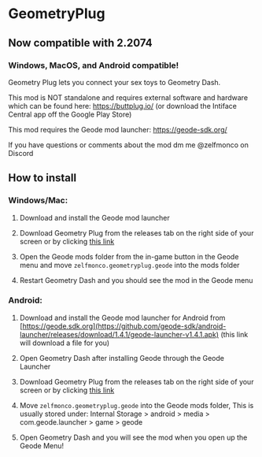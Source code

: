 # GeometryPlug

## Now compatible with 2.2074

### Windows, MacOS, and Android compatible!

Geometry Plug lets you connect your sex toys to Geometry Dash.

This mod is NOT standalone and requires external software and hardware which can be found here: https://buttplug.io/ (or download the Intiface Central app off the Google Play Store)

This mod requires the Geode mod launcher: https://geode-sdk.org/

If you have questions or comments about the mod dm me @zelfmonco on Discord

## How to install

### Windows/Mac:

1. Download and install the Geode mod launcher

2. Download Geometry Plug from the releases tab on the right side of your screen or by clicking [this link](https://github.com/Zelfmonco/Geometry-Plug/releases/download/update-5/zelfmonco.geometryplug.geode)

3. Open the Geode mods folder from the in-game button in the Geode menu and move `zelfmonco.geometryplug.geode` into the mods folder

4. Restart Geometry Dash and you should see the mod in the Geode menu


### Android:

1. Download and install the Geode mod launcher for Android from [https://geode.sdk.org](https://github.com/geode-sdk/android-launcher/releases/download/1.4.1/geode-launcher-v1.4.1.apk) (this link will download a file for you)

2. Open Geometry Dash after installing Geode through the Geode Launcher

3. Download Geometry Plug from the releases tab on the right side of your screen or by clicking [this link](https://github.com/Zelfmonco/Geometry-Plug/releases/download/update-5/zelfmonco.geometryplug.geode)

4. Move `zelfmonco.geometryplug.geode` into the Geode mods folder, This is usually stored under: Internal Storage > android > media > com.geode.launcher > game > geode

5. Open Geometry Dash and you will see the mod when you open up the Geode Menu!
